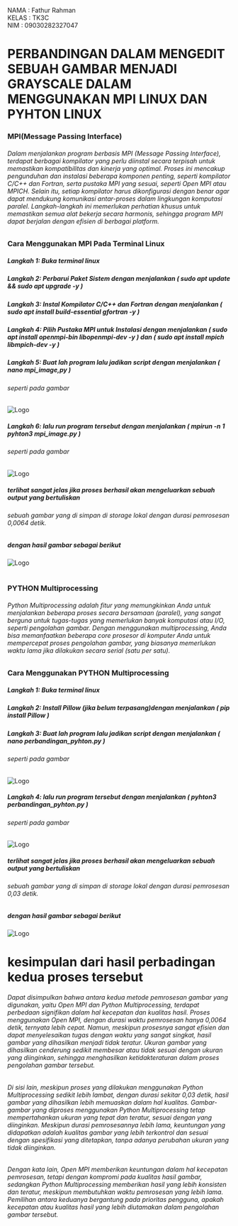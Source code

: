 NAMA  : Fathur Rahman  
KELAS : TK3C  
NIM   : 09030282327047  

# PERBANDINGAN DALAM MENGEDIT SEBUAH GAMBAR MENJADI GRAYSCALE DALAM MENGGUNAKAN MPI LINUX DAN PYHTON LINUX  

### MPI(Message Passing Interface)
###### Dalam menjalankan program berbasis MPI (Message Passing Interface), terdapat berbagai kompilator yang perlu diinstal secara terpisah untuk memastikan kompatibilitas dan kinerja yang optimal. Proses ini mencakup pengunduhan dan instalasi beberapa komponen penting, seperti kompilator C/C++ dan Fortran, serta pustaka MPI yang sesuai, seperti Open MPI atau MPICH. Selain itu, setiap kompilator harus dikonfigurasi dengan benar agar dapat mendukung komunikasi antar-proses dalam lingkungan komputasi paralel. Langkah-langkah ini memerlukan perhatian khusus untuk memastikan semua alat bekerja secara harmonis, sehingga program MPI dapat berjalan dengan efisien di berbagai platform.

### Cara Menggunakan MPI Pada Terminal Linux
##### Langkah 1: Buka terminal linux
##### Langkah 2: Perbarui Paket Sistem dengan menjalankan ( sudo apt update && sudo apt upgrade -y )
##### Langkah 3: Instal Kompilator C/C++ dan Fortran dengan menjalankan ( sudo apt install build-essential gfortran -y )
##### Langkah 4: Pilih Pustaka MPI untuk Instalasi dengan menjalankan ( sudo apt install openmpi-bin libopenmpi-dev -y ) dan ( sudo apt install mpich libmpich-dev -y )
##### Langkah 5: Buat lah program lalu jadikan script dengan menjalankan ( nano mpi_image,py )
###### seperti pada gambar
![Logo](images/code-mpi.jpg)


##### Langkah 6: lalu run program tersebut dengan menjalankan ( mpirun -n 1 pyhton3 mpi_image.py )
###### seperti pada gambar
![Logo](images/runmpi.jpg)


##### terlihat sangat jelas jika proses berhasil akan mengeluarkan sebuah output yang bertuliskan
###### sebuah gambar yang di simpan di storage lokal dengan durasi pemrosesan 0,0064 detik.
##### dengan hasil gambar sebagai berikut
![Logo](images/hasilmpi.jpg)
#
#
### PYTHON Multiprocessing
###### Python Multiprocessing adalah fitur yang memungkinkan Anda untuk menjalankan beberapa proses secara bersamaan (paralel), yang sangat berguna untuk tugas-tugas yang memerlukan banyak komputasi atau I/O, seperti pengolahan gambar. Dengan menggunakan multiprocessing, Anda bisa memanfaatkan beberapa core prosesor di komputer Anda untuk mempercepat proses pengolahan gambar, yang biasanya memerlukan waktu lama jika dilakukan secara serial (satu per satu).

### Cara Menggunakan PYTHON Multiprocessing
##### Langkah 1: Buka terminal linux
##### Langkah 2: Install Pillow (jika belum terpasang)dengan menjalankan ( pip install Pillow )
##### Langkah 3: Buat lah program lalu jadikan script dengan menjalankan ( nano perbandingan_pyhton.py )
###### seperti pada gambar
![Logo](images/code-py.jpg)


##### Langkah 4: lalu run program tersebut dengan menjalankan ( pyhton3 perbandingan_pyhton.py )
###### seperti pada gambar
![Logo](images/runpy.jpg)


##### terlihat sangat jelas jika proses berhasil akan mengeluarkan sebuah output yang bertuliskan
###### sebuah gambar yang di simpan di storage lokal dengan durasi pemrosesan 0,03 detik.
##### dengan hasil gambar sebagai berikut
![Logo](images/hasilpy.jpg)
#
# kesimpulan dari hasil perbadingan kedua proses tersebut
###### Dapat disimpulkan bahwa antara kedua metode pemrosesan gambar yang digunakan, yaitu Open MPI dan Python Multiprocessing, terdapat perbedaan signifikan dalam hal kecepatan dan kualitas hasil. Proses menggunakan Open MPI, dengan durasi waktu pemrosesan hanya 0,0064 detik, ternyata lebih cepat. Namun, meskipun prosesnya sangat efisien dan dapat menyelesaikan tugas dengan waktu yang sangat singkat, hasil gambar yang dihasilkan menjadi tidak teratur. Ukuran gambar yang dihasilkan cenderung sedikit membesar atau tidak sesuai dengan ukuran yang diinginkan, sehingga menghasilkan ketidakteraturan dalam proses pengolahan gambar tersebut.

###### Di sisi lain, meskipun proses yang dilakukan menggunakan Python Multiprocessing sedikit lebih lambat, dengan durasi sekitar 0,03 detik, hasil gambar yang dihasilkan lebih memuaskan dalam hal kualitas. Gambar-gambar yang diproses menggunakan Python Multiprocessing tetap mempertahankan ukuran yang tepat dan teratur, sesuai dengan yang diinginkan. Meskipun durasi pemrosesannya lebih lama, keuntungan yang didapatkan adalah kualitas gambar yang lebih terkontrol dan sesuai dengan spesifikasi yang ditetapkan, tanpa adanya perubahan ukuran yang tidak diinginkan.

###### Dengan kata lain, Open MPI memberikan keuntungan dalam hal kecepatan pemrosesan, tetapi dengan kompromi pada kualitas hasil gambar, sedangkan Python Multiprocessing memberikan hasil yang lebih konsisten dan teratur, meskipun membutuhkan waktu pemrosesan yang lebih lama. Pemilihan antara keduanya bergantung pada prioritas pengguna, apakah kecepatan atau kualitas hasil yang lebih diutamakan dalam pengolahan gambar tersebut.









